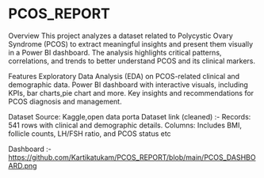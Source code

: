 # PCOS_REPORT

Overview
This project analyzes a dataset related to Polycystic Ovary Syndrome (PCOS) to extract meaningful insights and present them visually in a Power BI dashboard. The analysis highlights critical patterns, correlations, and trends to better understand PCOS and its clinical markers.

Features
Exploratory Data Analysis (EDA) on PCOS-related clinical and demographic data.
Power BI dashboard with interactive visuals, including KPIs, bar charts,pie chart and more.
Key insights and recommendations for PCOS diagnosis and management.

Dataset
Source: Kaggle,open data porta
Dataset link (cleaned) :- 
Records: 541 rows with clinical and demographic details.
Columns: Includes BMI, follicle counts, LH/FSH ratio, and PCOS status etc

Dashboard :- https://github.com/Kartikatukam/PCOS_REPORT/blob/main/PCOS_DASHBOARD.png

